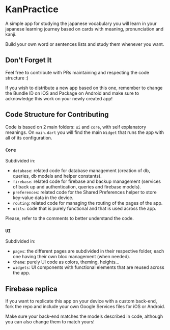 # KanPractice

A simple app for studying the japanese vocabulary you will learn in your japanese learning journey based on cards with meaning, pronunciation and kanji.

Build your own word or sentences lists and study them whenever you want.

## Don't Forget It

Feel free to contribute with PRs maintaining and respecting the code structure :)

If you wish to distribute a new app based on this one, remember to change the Bundle ID on iOS and Package on Android and make sure to acknowledge this work on your newly created app!

## Code Structure for Contributing

Code is based on 2 main folders: `ui` and `core`, with self explanatory meanings. On `main.dart` you will find the main `Widget` that runs the app with all of its configuration.

### `Core`

Subdivided in:

- `database`: related code for database management (creation of db, queries, db models and helper constants).
- `firebase`: related code for firebase and backup management (services of back up and authentication, queries and firebase models).
- `preferences`: related code for the Shared Preferences helper to store key-value data in the device.
- `routing`: related code for managing the routing of the pages of the app.
- `utils`: code that is purely functional and that is used across the app.

Please, refer to the comments to better understand the code.

### `UI`

Subdivided in:

- `pages`: the different pages are subdivided in their respective folder, each one having their own bloc management (when needed).
- `theme`: purely UI code as colors, theming, heights...
- `widgets`: UI components with functional elements that are reused across the app.

## Firebase replica

If you want to replicate this app on your device with a custom back-end, fork the repo and include your own Google Services files for iOS or Android. 

Make sure your back-end matches the models described in code, although you can also change them to match yours!

